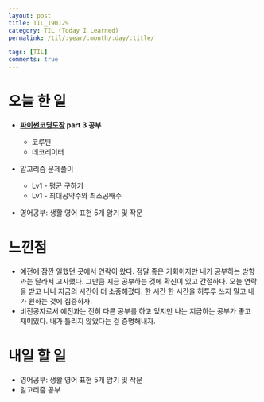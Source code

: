 ```yaml
---
layout: post
title: TIL_190129
category: TIL (Today I Learned)
permalink: /til/:year/:month/:day/:title/

tags: [TIL]
comments: true
---
```

# 오늘 한 일

- __[파이썬코딩도장](https://dojang.io/course/view.php?id=7) part 3 공부__
    - 코루틴
    - 데코레이터
    
- 알고리즘 문제풀이
    - Lv1 - 평균 구하기
    - Lv1 - 최대공약수와 최소공배수

- 영어공부: 생활 영어 표현 5개 암기 및 작문


# 느낀점
- 예전에 잠깐 일했던 곳에서 연락이 왔다. 정말 좋은 기회이지만 내가 공부하는 방향과는 달라서 고사했다. 그만큼 지금 공부하는 것에 확신이 있고 간절하다. 오늘 연락을 받고 나니 지금의 시간이 더 소중해졌다. 한 시간 한 시간을 허투루 쓰지 말고 내가 원하는 것에 집중하자.
- 비전공자로서 예전과는 전혀 다른 공부를 하고 있지만 나는 지금하는 공부가 좋고 재미있다. 내가 틀리지 않았다는 걸 증명해내자.  

# 내일 할 일

- 영어공부: 생활 영어 표현 5개 암기 및 작문
- 알고리즘 공부
